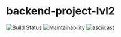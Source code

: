 # backend-project-lvl2
[![Build Status](https://travis-ci.org/dsmirnoff73/backend-project-lvl2.svg?branch=master)](https://travis-ci.org/dsmirnoff73/backend-project-lvl2)
[![Maintainability](https://api.codeclimate.com/v1/badges/4a9da8b303a9cd2c348e/maintainability)](https://codeclimate.com/github/dsmirnoff73/backend-project-lvl2/maintainability)
[![asciicast](https://asciinema.org/a/VqKOyc9SysfeboKBnqWp20XxE.svg)](https://asciinema.org/a/VqKOyc9SysfeboKBnqWp20XxE)
